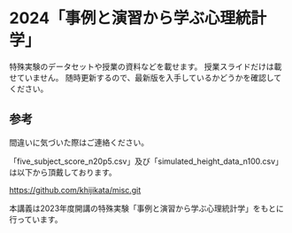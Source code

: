 # 2024「事例と演習から学ぶ心理統計学」
特殊実験のデータセットや授業の資料などを載せます。
授業スライドだけは載せていません。
随時更新するので、最新版を入手しているかどうかを確認してください。

## 参考
間違いに気づいた際はご連絡ください。

「five_subject_score_n20p5.csv」及び「simulated_height_data_n100.csv」は以下から頂戴しております。

https://github.com/khijikata/misc.git

本講義は2023年度開講の特殊実験「事例と演習から学ぶ心理統計学」をもとに行っています。
